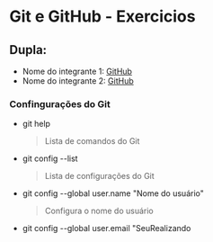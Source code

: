 # Git e GitHub - Exercicios

## Dupla:

- Nome do integrante 1: [GitHub](https://github.com/<usuario>)
- Nome do integrante 2: [GitHub](https://github.com/<usuario>)

### Confingurações do Git

- git help
  > Lista de comandos do Git
- git config --list
  > Lista de configurações do Git
- git config --global user.name "Nome do usuário"
  > Configura o nome do usuário
- git config --global user.email "SeuRealizando
